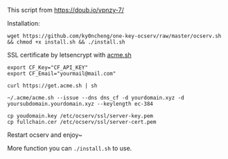 This script from https://doub.io/vpnzy-7/

Installation:

```
wget https://github.com/ky0ncheng/one-key-ocserv/raw/master/ocserv.sh && chmod +x install.sh && ./install.sh
```

SSL certificate by letsencrypt with [acme.sh](https://acme.sh)

```
export CF_Key="CF_API_KEY"
export CF_Email="yourmail@mail.com"

curl https://get.acme.sh | sh

~/.acme/acme.sh --issue --dns dns_cf -d yourdomain.xyz -d yoursubdomain.yourdomain.xyz --keylength ec-384

cp youdomain.key /etc/ocserv/ssl/server-key.pem
cp fullchain.cer /etc/ocserv/ssl/server-cert.pem
```

Restart ocserv and enjoy~

More function you can `./install.sh` to use.


